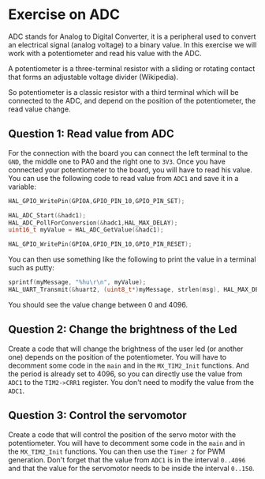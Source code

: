 # Exercise on ADC

ADC stands for Analog to Digital Converter, it is a peripheral used to convert an electrical signal (analog voltage) to a binary value.
In this exercise we will work with a potentiometer and read his value with the ADC.

A potentiometer is a three-terminal resistor with a sliding or rotating contact that forms an adjustable voltage divider (Wikipedia).

So potentiometer is a classic resistor with a third terminal which will be connected to the ADC, and depend on the position of the potentiometer, the read value change.

## Question 1: Read value from ADC

For the connection with the board you can connect the left terminal to the `GND`, the middle one to PA0 and the right one to `3V3`.
Once you have connected your potentiometer to the board, you will have to read his value.
You can use the following code to read value from `ADC1` and save it in a variable:

```C
HAL_GPIO_WritePin(GPIOA,GPIO_PIN_10,GPIO_PIN_SET);

HAL_ADC_Start(&hadc1);
HAL_ADC_PollForConversion(&hadc1,HAL_MAX_DELAY);
uint16_t myValue = HAL_ADC_GetValue(&hadc1);

HAL_GPIO_WritePin(GPIOA,GPIO_PIN_10,GPIO_PIN_RESET);
```

You can then use something like the following to print the value in a terminal such as putty:

```C
sprintf(myMessage, "%hu\r\n", myValue);
HAL_UART_Transmit(&huart2, (uint8_t*)myMessage, strlen(msg), HAL_MAX_DELAY);
```

You should see the value change between 0 and 4096.

## Question 2: Change the brightness of the Led

Create a code that will change the brightness of the user led (or another one) depends on the position of the potentiometer.
You will have to decomment some code in the `main` and in the `MX_TIM2_Init` functions.
And the period is already set to 4096, so you can directly use the value from `ADC1` to the `TIM2->CRR1` register.
You don't need to modify the value from the `ADC1`.

## Question 3: Control the servomotor

Create a code that will control the position of the servo motor with the potentiometer.
You will have to decomment some code in the `main` and in the `MX_TIM2_Init` functions.
You can then use the `Timer 2` for PWM generation.
Don't forget that the value from `ADC1` is in the interval `0..4096` and that the value for the servomotor needs to be inside the interval `0..150`.
